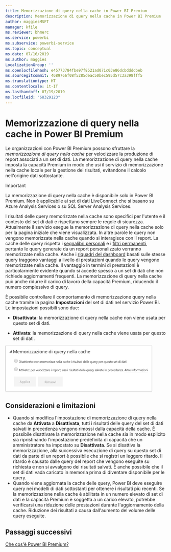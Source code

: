 ```yaml
---
title: Memorizzazione di query nella cache in Power BI Premium
description: Memorizzazione di query nella cache in Power BI Premium
author: maggiesMSFT
manager: kfile
ms.reviewer: bhmerc
ms.service: powerbi
ms.subservice: powerbi-service
ms.topic: conceptual
ms.date: 07/16/2019
ms.author: maggies
LocalizationGroup: ''
ms.openlocfilehash: e45773784fbe97f8521ad071c03e86dcbddddbeb
ms.sourcegitcommit: 4689766f08f5285deac50bec595d57c3a398fff5
ms.translationtype: HT
ms.contentlocale: it-IT
ms.lasthandoff: 07/19/2019
ms.locfileid: "68329123"
---
```

# <a name="query-caching-in-power-bi-premium"></a>Memorizzazione di query nella cache in Power BI Premium

Le organizzazioni con Power BI Premium possono sfruttare la *memorizzazione di query nella cache* per velocizzare la produzione di report associati a un set di dati. La memorizzazione di query nella cache imposta la capacità Premium in modo che usi il servizio di memorizzazione nella cache locale per la gestione dei risultati, evitandone il calcolo nell'origine dati sottostante.

> [!IMPORTANT]
> La memorizzazione di query nella cache è disponibile solo in Power BI Premium. Non è applicabile ai set di dati LiveConnect che si basano su Azure Analysis Services o su SQL Server Analysis Services.

I risultati delle query memorizzate nella cache sono specifici per l'utente e il contesto del set di dati e rispettano sempre le regole di sicurezza. Attualmente il servizio esegue la memorizzazione di query nella cache solo per la pagina iniziale che viene visualizzata. In altre parole le query non vengono memorizzate nella cache quando si interagisce con il report. La cache delle query rispetta i [segnalibri personali](consumer/end-user-bookmarks.md#personal-bookmarks) e i [filtri permanenti](https://powerbi.microsoft.com/blog/announcing-persistent-filters-in-the-service/), pertanto le query generate da un report personalizzato verranno memorizzate nella cache. Anche i [riquadri del dashboard](service-dashboard-tiles.md) basati sulle stesse query traggono vantaggi a livello di prestazioni quando le query vengono memorizzate nella cache. Il vantaggio in termini di prestazioni è particolarmente evidente quando si accede spesso a un set di dati che non richiede aggiornamenti frequenti. La memorizzazione di query nella cache può anche ridurre il carico di lavoro della capacità Premium, riducendo il numero complessivo di query.

È possibile controllare il comportamento di memorizzazione query nella cache tramite la pagina **Impostazioni** del set di dati nel servizio Power BI. Le impostazioni possibili sono due:

- **Disattivata**: la memorizzazione di query nella cache non viene usata per questo set di dati.

- **Attivata**: la memorizzazione di query nella cache viene usata per questo set di dati.

![Finestra di dialogo Memorizzazione query nella cache](media/power-bi-query-caching/power-bi-query-caching.png)

## <a name="considerations-and-limitations"></a>Considerazioni e limitazioni

- Quando si modifica l'impostazione di memorizzazione di query nella cache da **Attivata** a **Disattivata**, tutti i risultati delle query del set di dati salvati in precedenza vengono rimossi dalla capacità della cache. È possibile disattivare la memorizzazione nella cache sia in modo esplicito sia ripristinando l'impostazione predefinita di capacità che un amministratore ha impostato su **Disattivata**. Se si disattiva la memorizzazione, alla successiva esecuzione di query su questo set di dati da parte di un report è possibile che si registri un leggero ritardo. Il ritardo è causato dalle query del report che vengono eseguite su richiesta e non si avvalgono dei risultati salvati. È anche possibile che il set di dati vada caricato in memoria prima di diventare disponibile per le query.
- Quando viene aggiornata la cache delle query, Power BI deve eseguire query nei modelli di dati sottostanti per ottenere i risultati più recenti. Se la memorizzazione nella cache è abilitata in un numero elevato di set di dati e la capacità Premium è soggetta a un carico elevato, potrebbe verificarsi una riduzione delle prestazioni durante l'aggiornamento della cache. Riduzione dei risultati a causa dall'aumento del volume delle query eseguite.

## <a name="next-steps"></a>Passaggi successivi

[Che cos'è Power BI Premium?](service-premium-what-is.md)

